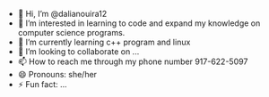 - 👋 Hi, I’m @dalianouira12
- 👀 I’m interested in learning to code and expand my knowledge on computer science programs. 
- 🌱 I’m currently learning c++ program and linux 
- 💞️ I’m looking to collaborate on ...
- 📫 How to reach me through my phone number 917-622-5097
- 😄 Pronouns: she/her 
- ⚡ Fun fact: ...

<!---
dalianouira12/dalianouira12 is a ✨ special ✨ repository because its `README.md` (this file) appears on your GitHub profile.
You can click the Preview link to take a look at your changes.
--->

